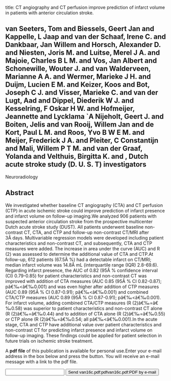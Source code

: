 title: CT angiography and CT perfusion improve prediction of infarct volume in patients with anterior circulation stroke.

## van Seeters, Tom and Biessels, Geert Jan and Kappelle, L Jaap and van der Schaaf, Irene C. and Dankbaar, Jan Willem and Horsch, Alexander D. and Niesten, Joris M. and Luitse, Merel J A. and Majoie, Charles B L M. and Vos, Jan Albert and Schonewille, Wouter J. and van Walderveen, Marianne A A. and Wermer, Marieke J H. and Duijm, Lucien E M. and Keizer, Koos and Bot, Joseph C J. and Visser, Marieke C. and van der Lugt, Aad and Dippel, Diederik W J. and Kesselring, F Oskar H W. and Hofmeijer, Jeannette and Lycklama `A Nijeholt, Geert J. and Boiten, Jelis and van Rooij, Willem Jan and de Kort, Paul L M. and Roos, Yvo B W E M. and Meijer, Frederick J A. and Pleiter, C Constantijn and Mali, Willem P T M. and van der Graaf, Yolanda and Velthuis, Birgitta K. and , Dutch acute stroke study (D. U. S. T) investigators
Neuroradiology


## Abstract
We investigated whether baseline CT angiography (CTA) and CT perfusion (CTP) in acute ischemic stroke could improve prediction of infarct presence and infarct volume on follow-up imaging.We analyzed 906 patients with suspected anterior circulation stroke from the prospective multicenter Dutch acute stroke study (DUST). All patients underwent baseline non-contrast CT, CTA, and CTP and follow-up non-contrast CT/MRI after 3Â days. Multivariable regression models were developed including patient characteristics and non-contrast CT, and subsequently, CTA and CTP measures were added. The increase in area under the curve (AUC) and R (2) was assessed to determine the additional value of CTA and CTP.At follow-up, 612 patients (67.5Â %) had a detectable infarct on CT/MRI; median infarct volume was 14.8Â mL (interquartile range (IQR) 2.8-69.6). Regarding infarct presence, the AUC of 0.82 (95Â % confidence interval (CI) 0.79-0.85) for patient characteristics and non-contrast CT was improved with addition of CTA measures (AUC 0.85 (95Â % CI 0.82-0.87); pâ€‰<â€‰0.001) and was even higher after addition of CTP measures (AUC 0.89 (95Â % CI 0.87-0.91); pâ€‰<â€‰0.001) and combined CTA/CTP measures (AUC 0.89 (95Â % CI 0.87-0.91); pâ€‰<â€‰0.001). For infarct volume, adding combined CTA/CTP measures (R (2)â€‰=â€‰0.58) was superior to patient characteristics and non-contrast CT alone (R (2)â€‰=â€‰0.44) and to addition of CTA alone (R (2)â€‰=â€‰0.55) or CTP alone (R (2)â€‰=â€‰0.54; all pâ€‰<â€‰0.001).In the acute stage, CTA and CTP have additional value over patient characteristics and non-contrast CT for predicting infarct presence and infarct volume on follow-up imaging. These findings could be applied for patient selection in future trials on ischemic stroke treatment.

A <b>pdf file</b> of this publication is available for personal use.Enter your e-mail address in the box below and press the button. You will receive an e-mail message with a link to the pdf file.
<form action="sender.php">  <input type="text" name="email">  <input type="submit" value="Send van16c.pdf:pdfvan16c.pdf:PDF by e-mail"></form>